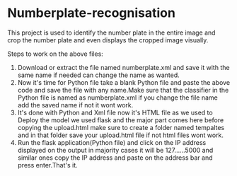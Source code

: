 # Numberplate-recognisation
This project is used to identify the number plate in the entire image and crop the number plate and even displays the cropped image visually.

Steps to work on the above files:
1) Download or extract the file named numberplate.xml and save it with the same name if needed can change the name as wanted.
2) Now it's time for Python file take a blank Python file and paste the above code and save the file with any name.Make sure that the classifier in the Python file is named as numberplate.xml if you change the file name add the saved name if not it wont work.
3) It's done with Python and Xml file now it's HTML file as we used to Deploy the model we used flask and the major part comes here before copying the upload.html make sure to create a folder named tempaltes and in that folder save your upload.html file if not html files wont work.
4) Run the flask application(Python file) and click on the IP address displayed on the output in majority cases it will be 127......5000 and similar ones copy the IP address and paste on the address bar and press enter.That's it.


